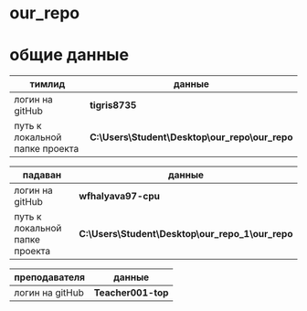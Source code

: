 # our_repo
# общие данные 

| тимлид | данные |
|---------------|---------------|
|логин на gitHub| **tigris8735**|
|путь к локальной папке проекта|**C:\Users\Student\Desktop\our_repo\our_repo**|

| падаван | данные |
|----------------|---------------|
|логин на gitHub |**wfhalyava97-cpu**|
|путь к локальной папке проекта|**C:\Users\Student\Desktop\our_repo_1\our_repo**|

| преподавателя | данные |
|--------------------|---------------|
|логин на gitHub|**Teacher001-top**|

